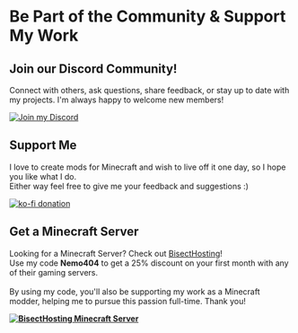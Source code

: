 # Be Part of the Community & Support My Work

## Join our Discord Community!

Connect with others, ask questions, share feedback, or stay up to date with my projects.
I'm always happy to welcome new members!

[![Join my Discord](https://github.com/NemoOnGH/NemoNotFound/blob/master/resources/svg/join_discord_button.svg?raw=true)](https://discord.com/invite/yxs9dga)

## Support Me

I love to create mods for Minecraft and wish to live off it one day, so I hope you like what I do. <br>
Either way feel free to give me your feedback and suggestions :)

[![ko-fi donation](https://ko-fi.com/img/githubbutton_sm.svg)](https://ko-fi.com/nemonotfound)

## Get a Minecraft Server

Looking for a Minecraft Server? Check out [BisectHosting](https://bisecthosting.com/Nemo404)! <br>
Use my code **Nemo404** to get a 25% discount on your first month with any of their gaming servers. <br><br>
By using my code, you'll also be supporting my work as a Minecraft modder, helping me to pursue this passion full-time. Thank you!

[**![BisectHosting Minecraft Server](https://www.bisecthosting.com/partners/custom-banners/e6d95b5e-b7fb-47eb-ad78-4dc6071a6171.png)**](https://bisecthosting.com/Nemo404)
